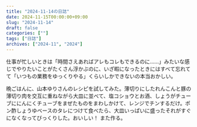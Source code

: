 ```yaml
---
title: "2024-11-14の日誌"
date: 2024-11-15T00:00:00+09:00
slug: "2024-11-14"
draft: false
categories: [""]
tags: ["日誌"]
archives: ["2024-11", "2024"]
---
```

仕事が忙しいときは「時間さえあればアレもコレもできるのに……」みたいな感じでやりたいことがたくさん浮かぶのに、いざ暇になったときにはすべて忘れてて「いつもの業務をゆっくりやる」くらいしかできないの本当おかしい。

晩ごはんに、山本ゆりさんのレシピを試してみた。薄切りにしたれんこんと豚の薄切り肉を交互に重ねながら大皿に並べて、塩コショウとお酒、しょうがチューブににんにくチューブをまぜたものをまわしかけて、レンジでチンするだけ。ポン酢しょうゆベースのタレにつけて食べたら、大皿いっぱいに盛ったそれがすぐになくなってびっくりした。おいしい！ また作る。
